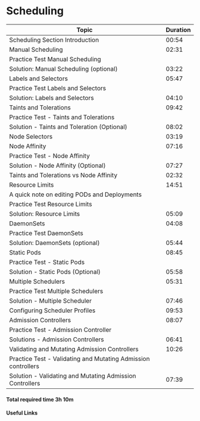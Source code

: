# Scheduling
| **Topic**                                        | **Duration**       |
|--------------------------------------------------|--------------------|
| Scheduling Section Introduction                  | 00:54              |
| Manual Scheduling                                | 02:31              |
| Practice Test Manual Scheduling                  |                    |
| Solution: Manual Scheduling (optional)           | 03:22              |
| Labels and Selectors                             | 05:47              |
| Practice Test Labels and Selectors               |                    |
| Solution: Labels and Selectors                   | 04:10              |
| Taints and Tolerations                           | 09:42              |
| Practice Test - Taints and Tolerations           |                    |
| Solution - Taints and Toleration (Optional)      | 08:02              |
| Node Selectors                                   | 03:19              |
| Node Affinity                                    | 07:16              |
| Practice Test - Node Affinity                    |                    |
| Solution - Node Affinity (Optional)              | 07:27              |
| Taints and Tolerations vs Node Affinity          | 02:32              |
| Resource Limits                                  | 14:51              |
| A quick note on editing PODs and Deployments     |                    |
| Practice Test Resource Limits                    |                    |
| Solution: Resource Limits                        | 05:09              |
| DaemonSets                                       | 04:08              |
| Practice Test DaemonSets                         |                    |
| Solution: DaemonSets (optional)                  | 05:44              |
| Static Pods                                      | 08:45              |
| Practice Test - Static Pods                      |                    |
| Solution - Static Pods (Optional)                | 05:58              |
| Multiple Schedulers                              | 05:31              |
| Practice Test Multiple Schedulers                |                    |
| Solution - Multiple Scheduler                    | 07:46              |
| Configuring Scheduler Profiles                   | 09:53              |
| Admission Controllers                            | 08:07              |
| Practice Test - Admission Controller             |                    |
| Solutions - Admission Controllers                | 06:41              |
| Validating and Mutating Admission Controllers    | 10:26              |
| Practice Test - Validating and Mutating Admission controllers|                    |
| Solution - Validating and Mutating Admission Controllers    | 07:39              |


#### Total required time 3h 10m

#### Useful Links